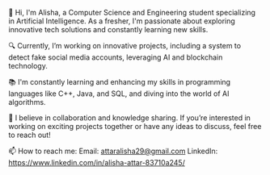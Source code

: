👋 Hi, I'm Alisha, a Computer Science and Engineering student specializing in Artificial Intelligence. As a fresher, I'm passionate about exploring innovative tech solutions and constantly learning new skills.

🔍 Currently, I’m working on innovative projects, including a system to detect fake social media accounts, leveraging AI and blockchain technology.

📚 I'm constantly learning and enhancing my skills in programming languages like C++, Java, and SQL, and diving into the world of AI algorithms.

🤝 I believe in collaboration and knowledge sharing. If you’re interested in working on exciting projects together or have any ideas to discuss, feel free to reach out!

📫 How to reach me:
Email: attaralisha29@gmail.com
LinkedIn: https://www.linkedin.com/in/alisha-attar-83710a245/

<!---
AttarAlisha/AttarAlisha is a ✨ special ✨ repository because its `README.md` (this file) appears on your GitHub profile.
You can click the Preview link to take a look at your changes.
--->
